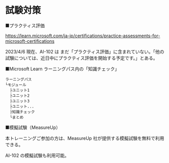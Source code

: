 # 試験対策

■プラクティス評価

https://learn.microsoft.com/ja-jp/certifications/practice-assessments-for-microsoft-certifications

2023/4/6 現在、AI-102 は まだ「プラクティス評価」に含まれていない。「他の試験については、近日中にプラクティス評価を開始する予定です。」とある。

■Microsoft Learn ラーニングパス内の「知識チェック」

```
ラーニングパス
└モジュール
  ├ユニット1
  ├ユニット2
  ├ユニット3
  ├ユニット...
  ├知識チェック
  └まとめ
```

■模擬試験（MeasureUp）

本トレーニングご参加の方は、MeasureUp 社が提供する模擬試験を無料で利用できる。

AI-102 の模擬試験も利用可能。

